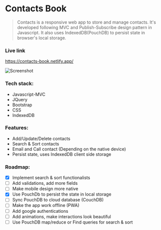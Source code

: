# Contacts Book

>Contacts is a responsive web app to store and manage contacts. It's developed following MVC and Publish-Subscribe design pattern in Javascript. It also uses IndexedDB(PouchDB) to persist state in browser's local storage.

### Live link

https://contacts-book.netlify.app/

![Screenshot](https://res.cloudinary.com/dracarys/image/upload/contacts_book.png)

### Tech stack:

- Javascript-MVC
- JQuery
- Bootstrap
- CSS
- IndexedDB

### Features:

- Add/Update/Delete contacts
- Search & Sort contacts
- Email and Call contact (Depending on the native device)
- Persist state, uses IndexedDB client side storage

### Roadmap:

 - [x] Implement search & sort functionalists
 - [ ] Add validations, add more fields
 - [ ] Make mobile design more native
 - [x] Use PouchDb to persist the state in local storage
 - [ ] Sync PouchDB to cloud database (CouchDB)
 - [ ] Make the app work offline (PWA)
 - [ ] Add google authentications
 - [ ] Add animations, make interactions look beautiful
 - [ ] Use PouchDB map/reduce or Find queries for search & sort
